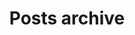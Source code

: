 ---
title: "Posts archive"
layout: archive
description: This page contains an archive of all posts on blog.gerbenjacobs.nl.
headerImage: img/post-bg-06.jpg
slug: posts/archive
---